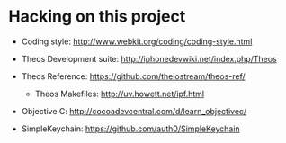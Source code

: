 Hacking on this project
=======================

* Coding style: http://www.webkit.org/coding/coding-style.html

* Theos Development suite: http://iphonedevwiki.net/index.php/Theos

* Theos Reference: https://github.com/theiostream/theos-ref/
  
  * Theos Makefiles: http://uv.howett.net/ipf.html

* Objective C: http://cocoadevcentral.com/d/learn_objectivec/

* SimpleKeychain: https://github.com/auth0/SimpleKeychain
